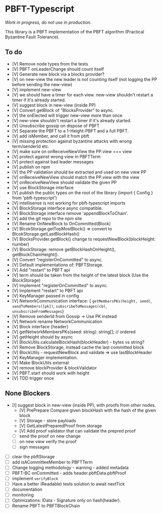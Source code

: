 # PBFT-Typescript

*Work in progress, do not use in production.*

This library is a PBFT implementation of the PBFT algorithm (Practical Byzantine Fault Tolerance).

## To do

- [V] Remove node types from the tests
- [V] PBFT onLeaderChange should count itself
- [V] Generate new block via a blocks provider?
- [V] on new-view the new leader is not counting itself (not logging the PP before sending the new-view)
- [V] implement new-view
- [V] we should have a timer for each view. new-view shouldn't restart a timer if it's already started.
- [V] suggest block in new-view (inside PP)
- [V] Convert getBlock of "BlocksProvider" to async.
- [V] the onElected will trigger new-view more than once
- [V] new-view shouldn't restart a timer if it's already started.
- [V] Unsubscribe gossip on dispose of PBFT
- [V] Separate the PBFT to a 1-Height-PBFT and a full PBFT.
- [V] add isMember, and call it from pbft
- [V] missing protection against byzantine attacks with wrong term/senderId etc.
- [V] make sure on onReceiveNewView the PP.view === view
- [V] protect against wrong view in PBFTTerm
- [V] protect against bad leader messages
- [V] publish on npm
- [V] the PP validation should be extracted and used on new view PP
- [V] onReceiveNewView should match the PP.view with the view
- [V] onReceiveNewView should validate the given PP
- [V] use BlockStorage interface
- [V] publish the public types on the root of the library (import { Config } from 'pbft-typescript')
- [V] intellisense is not working for pbft-typescript imports
- [V] BlockStorage interface async compatible.
- [V] BlockStorage interface remove 'appendBlockToChain'.
- [V] add the git repo to the npm site
- [V] Rename OnNewBlock to OnCommitted(Block)
- [V] BlcokStorage.getTopMostBlock() => convert to BlcokStorage.getLastBlockHash()
- [V] BlocksProvider.getBlock() change to requestNewBlock(blockHeight: number)
- [V] BlockStorage: remove getBlockHashOnHeight(), getBlockChainHeight().
- [V] Convert "registerOnCommitted" to async.
- [V] Default implementations of: PBFTStorage.
- [V] Add "restart" to PBFT api
- [V] term should be taken from the height of the latest block (Use the BlockStorage)
- [V] Implement "registerOnCommitted" to async.
- [V] Implement "restart" to PBFT api
- [V] KeyManager passed in config
- [V] NetworkCommunication interface: { `getMembersPKs(height, seed)`, `sendToMembers([pk])`, `subscribeToMessages(cb)`, `unsubscribeFromMessages`}
- [V] Remove senderId from Gossip -> Use PK instead
- [V] Network rename NetworkCommunication
- [V] Block interface {header}
- [V] getNetworkMembersPKs(seed: string): string[]; // ordered
- [V] getHeight should by async
- [V] BlockUtils.calculateBlockHash(blockHeader) - bytes vs string?
- [V] Remove BlockStorage, instead cache the last committed block
- [V] BlockUtils - requestNewBlock and validate => use lastBlockHeader
- [V] KeyManager implementation.
- [V] Make BlockUtils external
- [V] remove blockProvider & blockValidator
- [V] PBFT.start should work with height
- [V] TDD trigger once

## None Blockers

- [!] suggest block in new-view (inside PP), with proofs from other nodes.
  - [V] PrePrepare Compare given blockHash with the hash of the given block
  - [V] Storage - store payloads
  - [V] GetLatestPreparedProof from storage
  - [V] Add proof validator that can validate the prepred proof
  - [ ] send the proof on new change
  - [ ] on new view verify the proof
  - [ ] sign messages
- [ ] clear the pbftStorage
- [ ] add isACommitteeMember to PBFTTerm
- [ ] Change logging methodology - warning - added metadata
- [ ] PBFT-BC onCommitted - adds header.pbftData.pbftProof
- [ ] implement `verifyBlock`
- [ ] Have a better (Readable) tests solution to await nextTick
- [ ] documentation
- [ ] monitoring
- [ ] Optimizations: IData - Signature only on hash(header).
- [ ] Rename PBFT to PBFTBlockChain
